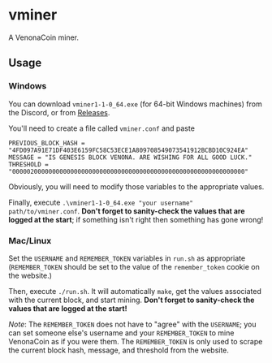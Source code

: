 # vminer

A VenonaCoin miner.

## Usage

### Windows

You can download `vminer1-1-0_64.exe` (for 64-bit Windows machines) from the
Discord, or from [Releases](https://github.com/bcgeocaching/vminer/releases).

You'll need to create a file called `vminer.conf` and paste

```
PREVIOUS_BLOCK_HASH = "4FD097A91E71DF403E6159FC58C53ECE1A809708549073541912BCBD10C924EA"
MESSAGE = "IS GENESIS BLOCK VENONA. ARE WISHING FOR ALL GOOD LUCK."
THRESHOLD = "0000020000000000000000000000000000000000000000000000000000000000"
```

Obviously, you will need to modify those variables to the appropriate values.

Finally, execute `.\vminer1-1-0_64.exe "your username" path/to/vminer.conf`.
**Don't forget to sanity-check the values that are logged at the start**; if
something isn't right then something has gone wrong!

### Mac/Linux

Set the `USERNAME` and `REMEMBER_TOKEN` variables in `run.sh` as appropriate
(`REMEMBER_TOKEN` should be set to the value of the `remember_token` cookie
on the website.)

Then, execute `./run.sh`. It will automatically `make`, get the values
associated with the current block, and start mining. **Don't forget to
sanity-check the values that are logged at the start!**

*Note*: The `REMEMBER_TOKEN` does not have to "agree" with the `USERNAME`; you
can set someone else's username and your `REMEMBER_TOKEN` to mine VenonaCoin as
if you were them. The `REMEMBER_TOKEN` is only used to scrape the current
block hash, message, and threshold from the website.

